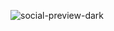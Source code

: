 ![social-preview-dark](https://github.com/user-attachments/assets/c8b6a17e-7c8b-41e0-a00f-4fb66453a68d)
